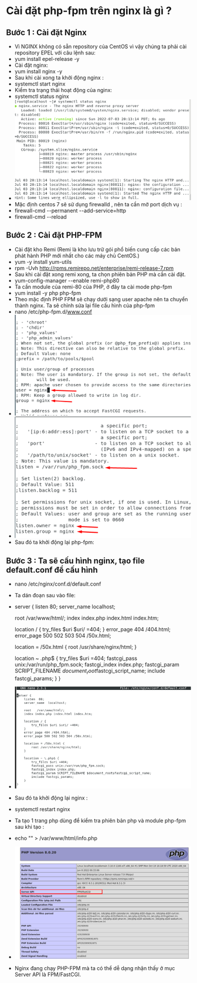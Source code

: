 # Cài đặt php-fpm  trên nginx là gì ?

## Bước 1 : Cài đặt Nginx
- Vì NGINX không có sẵn repository của CentOS vì vậy chúng ta phải cài repository EPEL​ với câu lệnh sau:
 - yum install epel-release -y
 - Cài đặt nginx:
 - yum install nginx -y
- Sau khi cài xong ta khởi động nginx :
- systemctl start nginx 
- Kiểm tra trạng thái hoạt động của nginx:
- systemctl status nginx 
- <img src="img/1.PNG">
- Mặc định centos 7 sẽ sử dụng firewalld , nên ta cần mở port dịch vụ :
- firewall-cmd --permanent --add-service=http
- firewall-cmd --reload
## Bước 2 : Cài đặt PHP-FPM
- Cài đặt kho Remi (Remi là kho lưu trữ gói phổ biến cung cấp các bản phát hành PHP mới nhất cho các máy chủ CentOS.)
- yum -y install yum-utils
- rpm -Uvh http://rpms.remirepo.net/enterprise/remi-release-7.rpm
- Sau khi cài đặt xong remi xong, ta chọn phiên bản PHP mà cần cài đặt. 
- yum-config-manager --enable remi-php80
- Ta cần module của remi-80 của PHP, ở đây ta cài mode php-fpm
- yum install -y php php-fpm
- Theo mặc định PHP FPM sẽ chạy dưới sạng user apache nên ta chuyển thành nginx. Ta sẽ chỉnh sửa lại file cấu hình của php-fpm
- nano /etc/php-fpm.d/www.conf
- <img src="img/2.png">
- <img src="img/3.png">
- Sau đó ta khởi động lại php-fpm:
## Bước 3 : Ta sẽ cấu hình nginx, tạo file default.conf để cấu hình
- nano /etc/nginx/conf.d/default.conf

- Ta dán đoạn sau vào file:
- server {
    listen  80;
    server_name  localhost;

    root   /var/www/html/;
    index index.php index.html index.htm;

    location / {
        try_files $uri $uri/ =404;
    }
    error_page 404 /404.html;
    error_page 500 502 503 504 /50x.html;

    location = /50x.html {
        root /usr/share/nginx/html;
    }

    location ~ \.php$ {
        try_files $uri =404;
        fastcgi_pass unix:/var/run/php_fpm.sock;
        fastcgi_index index.php;
        fastcgi_param SCRIPT_FILENAME $document_root$fastcgi_script_name;
        include fastcgi_params;
    }
}

- <img src="img/4.PNG">
- Sau đó ta khởi động lại nginx :
- systemctl restart nginx
- Ta tạo 1 trang php dùng để kiểm tra phiên bản php và module php-fpm sau khi tạo :
- echo "<?php phpinfo();?>" > /var/www/html/info.php
- <img src="img/5.png">
- Nginx đang chạy PHP-FPM mà ta có thể dễ dạng nhận thấy ở mục Server API là FPM/FastCGI.





